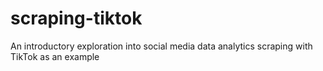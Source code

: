 # scraping-tiktok
An introductory exploration into social media data analytics scraping with TikTok as an example
